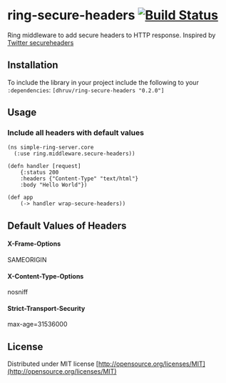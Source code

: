 # ring-secure-headers  [![Build Status](https://travis-ci.org/dhruvchandna/ring-secure-headers.png?branch=master)](https://travis-ci.org/dhruvchandna/ring-secure-headers)


Ring middleware to add secure headers to HTTP response. Inspired by [Twitter secureheaders](https://github.com/twitter/secureheaders)

## Installation
To include the library in your project include the following to your `:dependencies`:
	`[dhruv/ring-secure-headers "0.2.0"]`
    
## Usage
### Include all headers with default values
	(ns simple-ring-server.core
  	  (:use ring.middleware.secure-headers))
    
    (defn handler [request]
  		{:status 200
   		:headers {"Content-Type" "text/html"}
   		:body "Hello World"})

	(def app
    	(-> handler wrap-secure-headers))
        
## Default Values of Headers
#### X-Frame-Options
SAMEORIGIN
#### X-Content-Type-Options
nosniff
#### Strict-Transport-Security
max-age=31536000

## License

Distributed under MIT license [http://opensource.org/licenses/MIT](http://opensource.org/licenses/MIT)
